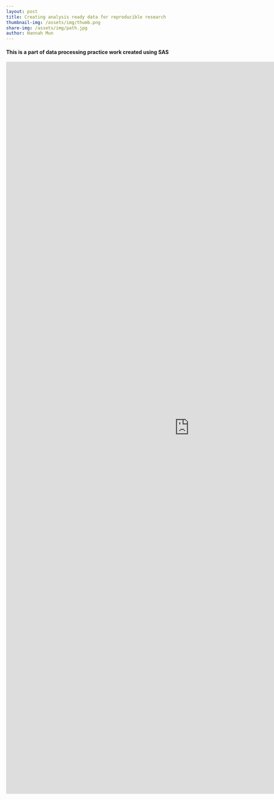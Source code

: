 ```yaml
---
layout: post
title: Creating analysis ready data for reproducible research
thumbnail-img: /assets/img/thumb.png
share-img: /assets/img/path.jpg
author: Hannah Mun
---
```


#### This is a part of data processing practice work created using SAS


<embed src="https://hannah-mun-05.github.io/assets/img/sas_practice.pdf" width="1000" height="2000" type="application/pdf" />

